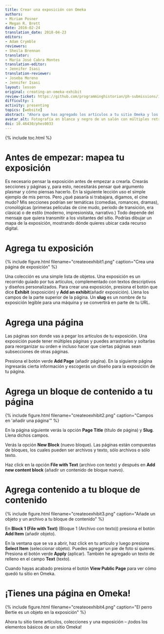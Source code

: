 ```yaml
---
title: Crear una exposición con Omeka
authors:
- Miriam Posner
- Megan R. Brett
date: 2016-02-24
translation_date: 2018-04-23
editors:
- Adam Crymble
reviewers:
- Sheila Brennan
translator:
- María José Cabra Montes
translation-editor:
- Jennifer Isasi
translation-reviewer:
- Joseba Moreno
- Jennifer Isasi
layout: lesson
original: creating-an-omeka-exhibit
review-ticket: https://github.com/programminghistorian/ph-submissions/issues/156
difficulty: 1
activity: presenting
topics: [website]
abstract: "Ahora que has agregado los artículos a tu sitio Omeka y los agrupaste por colecciones, estás listo para el paso siguiente: llevar a tus usuarios a un tour guiado por los artículos coleccionados."
avatar_alt: Fotografía en blanco y negro de un salón con múltiples retratos en las paredes
doi: 10.46430/phes0033
---
```

{% include toc.html %}

# Antes de empezar: mapea tu exposición

Es necesario pensar la exposición antes de empezar a crearla. Crearás secciones y páginas y, para esto, necesitarás pensar qué argumento plasmar y cómo piensas hacerlo. En la siguiente lección uso el simple ejemplo de mis perros. Pero ¿qué pasaría si trabajara, digamos, el cine mudo? Mis secciones podrían ser temáticas (comedias, romances, dramas), cronológicas (primeras películas de cine mudo, periodo de transición, era clásica) o de estilo (moderno, impresionista, narrativo.) Todo depende del mensaje que quiera transmitir a los visitantes del sitio. Podrías dibujar un mapa de la exposición, mostrando dónde quieres ubicar cada recurso digital.

# Agrega tu exposición
{% include figure.html filename="createoexhibit1.png" caption="Crea una página de exposición" %}

Una colección es una simple lista de objetos. Una exposición es un recorrido guiado por tus artículos, complementado con textos descriptivos y diseños personalizados. Para crear una exposición, presiona el botón que dice **Exhibit** (exposición) y **Add an exhibit**(añadir exposición). Llena los campos de la parte superior de la página. Un **slug** es un nombre de tu exposición legible para una máquina y se convertirá en parte de tu URL.

# Agrega una página

Las páginas son donde vas a pegar los artículos de tu exposición. Una exposición puede tener múltiples páginas y puedes arrastrarlas y soltarlas para reorganizar su orden e incluso hacer que ciertas páginas sean subsecciones de otras páginas.

Presiona el botón verde **Add Page** (añadir página). En la siguiente página ingresarás cierta información y escogerás un diseño para la exposición de tu página.

# Agrega un bloque de contenido a tu página
{% include figure.html filename="createoexhibit2.png" caption="Campos en 'añadir una página'" %}

En la página siguiente verás la opción **Page Title** (título de página) y **Slug**. Llena dichos campos.

Verás la opción **New Block** (nuevo bloque). Las páginas están compuestas de bloques, los cuales pueden ser archivos y texto, sólo archivos o sólo texto.

Haz click en la opción **File with Text** (archivo con texto) y después en **Add new content block** (añadir un contenido de bloque nuevo).

# Agrega contenido a tu bloque de contenido
{% include figure.html filename="createoexhibit3.png" caption="Añade un objeto y un archivo a tu bloque de contenido" %}

En **Block 1 (File with Text)** (Bloque 1 (Archivo con texto)) presiona el botón **Add Item** (añadir objeto).

En la ventana que se va a abrir, haz click en tu artículo y luego presiona **Select Item** (seleccionar objeto). Puedes agregar un pie de foto si quieres. Presiona el botón verde **Apply** (aplicar). También he agregado un texto de relleno en el campo **Text** (texto).

Cuando hayas acabado presiona el botón **View Public Page** para ver cómo quedó tu sitio en Omeka.

# ¡Tienes una página en Omeka!
{% include figure.html filename="createoexhibit4.png" caption="El perro Bertie es un objeto en la exposición" %}

Ahora tu sitio tiene artículos, colecciones y una exposición – ¡todos los elementos básicos de un sitio Omeka!
